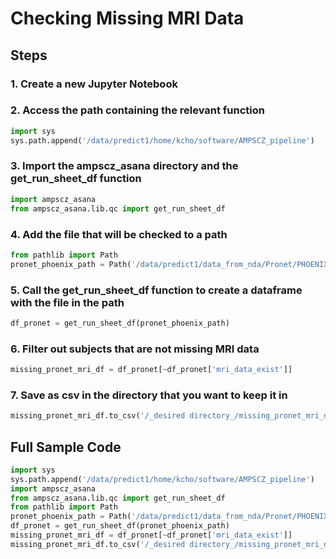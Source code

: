 # Checking Missing MRI Data 

## Steps 
### 1. Create a new Jupyter Notebook 
### 2. Access the path containing the relevant function 

```py
import sys
sys.path.append('/data/predict1/home/kcho/software/AMPSCZ_pipeline')
```

### 3. Import the ampscz_asana directory and the get_run_sheet_df function

```py
import ampscz_asana
from ampscz_asana.lib.qc import get_run_sheet_df
```

### 4. Add the file that will be checked to a path 

```py
from pathlib import Path
pronet_phoenix_path = Path('/data/predict1/data_from_nda/Pronet/PHOENIX')
```

### 5. Call the get_run_sheet_df function to create a dataframe with the file in the path

```py
df_pronet = get_run_sheet_df(pronet_phoenix_path)
```

### 6. Filter out subjects that are not missing MRI data 

```py
missing_pronet_mri_df = df_pronet[~df_pronet['mri_data_exist']] 
```

### 7. Save as csv in the directory that you want to keep it in

```py
missing_pronet_mri_df.to_csv('/_desired directory_/missing_pronet_mri_df.csv')
```


## Full Sample Code 

```py
import sys
sys.path.append('/data/predict1/home/kcho/software/AMPSCZ_pipeline')
import ampscz_asana
from ampscz_asana.lib.qc import get_run_sheet_df
from pathlib import Path
pronet_phoenix_path = Path('/data/predict1/data_from_nda/Pronet/PHOENIX')
df_pronet = get_run_sheet_df(pronet_phoenix_path)
missing_pronet_mri_df = df_pronet[~df_pronet['mri_data_exist']]
missing_pronet_mri_df.to_csv('/_desired directory_/missing_pronet_mri_df.csv')
```
